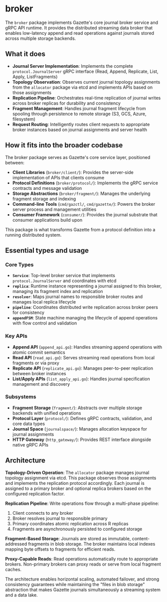 # broker

The `broker` package implements Gazette's core journal broker service and gRPC API runtime. It provides the distributed streaming data broker that enables low-latency append and read operations against journals stored across multiple storage backends.

## What it does

- **Journal Server Implementation**: Implements the complete `protocol.JournalServer` gRPC interface (Read, Append, Replicate, List, Apply, ListFragments)
- **Topology Observation**: Observes current journal topology assignments from the `allocator` package via etcd and implements APIs based on those assignments
- **Replication Pipeline**: Orchestrates real-time replication of journal writes across broker replicas for durability and consistency  
- **Fragment Management**: Handles journal fragment lifecycle from spooling through persistence to remote storage (S3, GCS, Azure, filesystem)
- **Request Routing**: Intelligently routes client requests to appropriate broker instances based on journal assignments and server health

## How it fits into the broader codebase

The broker package serves as Gazette's core service layer, positioned between:

- **Client Libraries** (`broker/client/`): Provides the server-side implementation of APIs that clients consume
- **Protocol Definitions** (`broker/protocol/`): Implements the gRPC service contracts and message validation
- **Storage Abstractions** (`broker/fragment/`): Manages the underlying fragment storage and indexing
- **Command-line Tools** (`cmd/gazctl/`, `cmd/gazette/`): Powers the broker server process and management utilities
- **Consumer Framework** (`consumer/`): Provides the journal substrate that consumer applications build upon

This package is what transforms Gazette from a protocol definition into a running distributed system.

## Essential types and usage

### Core Types

- **`Service`**: Top-level broker service that implements `protocol.JournalServer` and coordinates with etcd
- **`replica`**: Runtime instance representing a journal assigned to this broker, managing its fragment index and replication
- **`resolver`**: Maps journal names to responsible broker routes and manages local replica lifecycle  
- **`pipeline`**: Coordinates distributed write replication across broker peers for consistency
- **`appendFSM`**: State machine managing the lifecycle of append operations with flow control and validation

### Key APIs

- **Append API** (`append_api.go`): Handles streaming append operations with atomic commit semantics
- **Read API** (`read_api.go`): Serves streaming read operations from local fragments or via proxy  
- **Replicate API** (`replicate_api.go`): Manages peer-to-peer replication between broker instances
- **List/Apply APIs** (`list_apply_api.go`): Handles journal specification management and discovery

### Subsystems

- **Fragment Storage** (`fragment/`): Abstracts over multiple storage backends with unified operations
- **Protocol Layer** (`protocol/`): Defines gRPC contracts, validation, and core data types
- **Journal Space** (`journalspace/`): Manages allocation keyspace for journal assignments
- **HTTP Gateway** (`http_gateway/`): Provides REST interface alongside native gRPC APIs

## Architecture

**Topology-Driven Operation**: The `allocator` package manages journal topology assignment via etcd. This package observes those assignments and implements the replication protocol accordingly. Each journal is assigned to a primary broker and optional replica brokers based on the configured replication factor.

**Replication Pipeline**: Write operations flow through a multi-phase pipeline:
1. Client connects to any broker 
2. Broker resolves journal to responsible primary
3. Primary coordinates atomic replication across R replicas
4. Fragments are asynchronously persisted to configured storage

**Fragment-Based Storage**: Journals are stored as immutable, content-addressed fragments in blob storage. The broker maintains local indexes mapping byte offsets to fragments for efficient reads.

**Proxy-Capable Reads**: Read operations automatically route to appropriate brokers. Non-primary brokers can proxy reads or serve from local fragment caches.

The architecture enables horizontal scaling, automated failover, and strong consistency guarantees while maintaining the "files in blob storage" abstraction that makes Gazette journals simultaneously a streaming system and a data lake.